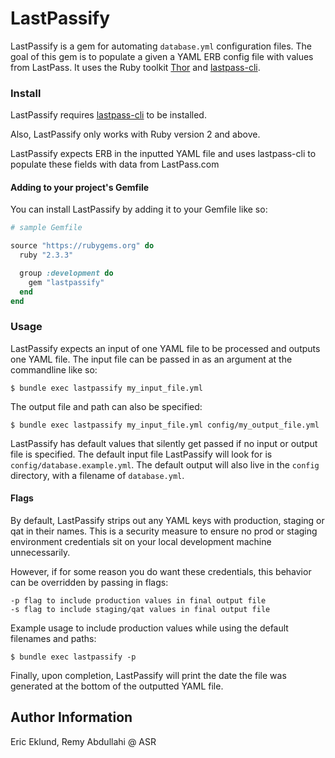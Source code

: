 # LastPassify

LastPassify is a gem for automating `database.yml` configuration files. The goal of this gem is to populate a given a YAML ERB config file with values from LastPass. It uses the Ruby toolkit [Thor](https://github.com/erikhuda/thor) and [lastpass-cli](https://github.com/lastpass/lastpass-cli).

### Install

LastPassify requires [lastpass-cli](https://github.com/lastpass/lastpass-cli) to be installed.

Also, LastPassify only works with Ruby version 2 and above.

LastPassify expects ERB in the inputted YAML file and uses lastpass-cli to populate these fields with data from LastPass.com

#### Adding to your project's Gemfile

You can install LastPassify by adding it to your Gemfile like so:

```ruby
# sample Gemfile

source "https://rubygems.org" do
  ruby "2.3.3"

  group :development do
    gem "lastpassify"
  end
end
```


### Usage

LastPassify expects an input of one YAML file to be processed and outputs one YAML file. The input file can be passed in as an argument at the commandline like so:

`$ bundle exec lastpassify my_input_file.yml`

The output file and path can also be specified:

`$ bundle exec lastpassify my_input_file.yml config/my_output_file.yml`

LastPassify has default values that silently get passed if no input or output file is specified. The default input file LastPassify will look for is `config/database.example.yml`. The default output will also live in the `config` directory, with a filename of `database.yml`.

#### Flags

By default, LastPassify strips out any YAML keys with production, staging or qat in their names. This is a security measure to ensure no prod or staging environment credentials sit on your local development machine unnecessarily.

However, if for some reason you do want these credentials, this behavior can be overridden by passing in flags:

```
-p flag to include production values in final output file
-s flag to include staging/qat values in final output file
```

Example usage to include production values while using the default filenames and paths:

`$ bundle exec lastpassify -p`

Finally, upon completion, LastPassify will print the date the file was generated at the bottom of the outputted YAML file.


Author Information
------------------
Eric Eklund, Remy Abdullahi @ ASR
